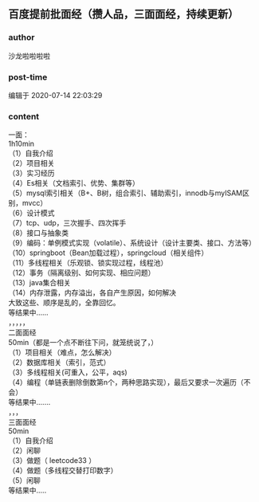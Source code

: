 ## 百度提前批面经（攒人品，三面面经，持续更新）
### author 
沙龙啦啦啦啦
### post-time 

编辑于  2020-07-14 22:03:29
### content 
<div class="post-topic-des nc-post-content">
 <div>
  一面：
 </div>
 <div>
  1h10min
 </div>
 <div>
  （1）自我介绍
 </div>
 <div>
  （2）项目相关
 </div>
 <div>
  （3）实习经历
 </div>
 <div>
  （4）Es相关（文档索引、优势、集群等）
 </div>
 <div>
  （5）mysql索引相关（B+、B树，组合索引、辅助索引，innodb与myISAM区别，mvcc）
 </div>
 <div>
  （6）设计模式
 </div>
 <div>
  （7）tcp、udp，三次握手、四次挥手
 </div>
 <div>
  （8）接口与抽象类
 </div>
 <div>
  （9）编码：单例模式实现（volatile）、系统设计（设计主要类、接口、方法等）
 </div>
 <div>
  （10）springboot（Bean加载过程），springcloud（相关组件）
 </div>
 <div>
  （11）多线程相关（乐观锁、锁实现过程，线程池）
 </div>
 <div>
  （12）事务（隔离级别、如何实现、相应问题）
 </div>
 <div>
  （13）java集合相关
 </div>
 <div>
  （14）内存泄露，内存溢出，各自产生原因，如何解决
 </div>
 <div>
  大致这些、顺序是乱的，全靠回忆。
 </div>
 <div>
  等结果中……
 </div>
 <div>
  ，，，，，
 </div>
 <div>
  二面面经
 </div>
 <div>
  50min（都是一个点不断往下问，就笼统说了，）
 </div>
 <div>
  （1）项目相关（难点，怎么解决）
 </div>
 <div>
  （2）数据库相关（索引，范式）
 </div>
 <div>
  （3）多线程相关(可重入，公平，aqs)
 </div>
 <div>
  （4）编程（单链表删除倒数第n个，两种思路实现），最后又要求一次遍历（不会）
 </div>
 <div>
  等结果中.......
 </div>
 <div>
  ，，，
 </div>
 <div>
  三面面经
 </div>
 <div>
  50min
 </div>
 <div>
  （1）自我介绍
 </div>
 <div>
  （2）闲聊
 </div>
 <div>
  （3）做题（
  <span>
  </span>
  leetcode33
  <span>
  </span>
  ）
 </div>
 <div>
  （4）做题（多线程交替打印数字）
 </div>
 <div>
  （5）闲聊
 </div>
 <div>
  等结果中.....
 </div>
</div>
